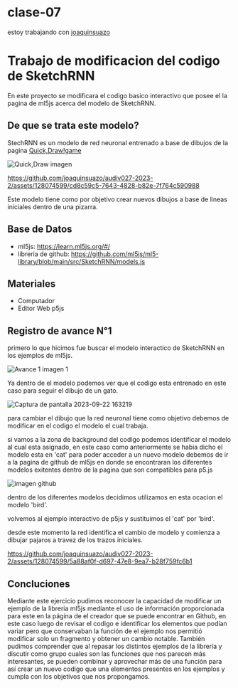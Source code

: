 # clase-07

estoy trabajando con [joaquinsuazo](https://github.com/joaquinsuazo)

# Trabajo de modificacion del codigo de SketchRNN
En este proyecto se modificara el codigo basico interactivo que posee el la pagina de ml5js acerca del modelo de SketchRNN. 

## De que se trata este modelo?

StechRNN es un modelo de red neuronal entrenado a base de dibujos de la pagina [Quick,Draw!game](https://quickdraw.withgoogle.com/.)

![Quick,Draw imagen](https://github.com/joaquinsuazo/audiv027-2023-2/assets/128074599/610e0f98-c116-451b-9705-2daf10b89732)




https://github.com/joaquinsuazo/audiv027-2023-2/assets/128074599/cd8c59c5-7643-4828-b82e-7f764c590988



Este modelo tiene como por objetivo crear nuevos dibujos a base de lineas iniciales dentro de una pizarra.

## Base de Datos
- ml5js: https://learn.ml5js.org/#/
- libreria de github: https://github.com/ml5js/ml5-library/blob/main/src/SketchRNN/models.js

## Materiales
- Computador
- Editor Web p5js

 ## Registro de avance N°1
primero lo que hicimos fue buscar el modelo interactico de SketchRNN en los ejemplos de ml5js.

  ![Avance 1 imagen 1](https://github.com/joaquinsuazo/audiv027-2023-2/assets/128074599/9e6c713b-0cbf-49dc-8b7e-a1b8a62a573a)

Ya dentro de el modelo podemos ver que el codigo esta entrenado en este caso para seguir el dibujo de un gato.

![Captura de pantalla 2023-09-22 163219](https://github.com/joaquinsuazo/audiv027-2023-2/assets/128074599/82fe9cc0-717c-4349-9687-650179430b15)

para cambiar el dibujo que la red neuronal tiene como objetivo debemos de modificar en el codigo el modelo el cual trabaja.

si vamos a la zona de background del codigo podemos identificar el modelo al cual esta asignado, en este caso como anteriormente se habia dicho el modelo esta en 'cat'
para poder acceder a un nuevo modelo debemos de ir a la pagina de github de ml5js en donde se encontraran los diferentes modelos exitentes dentro de la pagina que son compatibles para p5.js 

![imagen github](https://github.com/joaquinsuazo/audiv027-2023-2/assets/128074599/190a5c4b-6ca6-4e52-bd5f-8b7707dd32d4)

dentro de los diferentes modelos decidimos utilizamos en esta ocacion el modelo 'bird'.

volvemos al ejemplo interactivo de p5js y sustituimos el 'cat' por 'bird'.

desde este momento la red identifica el cambio de modelo y comienza a dibujar pajaros a travez de los trazos iniciales.


https://github.com/joaquinsuazo/audiv027-2023-2/assets/128074599/5a88af0f-d697-47e8-9ea7-b28f759fc6b1

## Concluciones 

Mediante este ejercicio pudimos reconocer la capacidad de modificar un ejemplo de la libreria ml5js mediante el uso de información proporcionada para este en la página de el creador que se puede encontrar en Github, en este caso luego de revisar el codigo e identificar los elementos que podían variar pero que conservaban la función de el ejemplo nos permitió modificar solo un fragmento y obtener un cambio notable. También pudimos comprender que al repasar los distintos ejemplos de la librería y discutir como grupo cuales son las funciones que nos parecen más interesantes, se pueden combinar y aprovechar más de una función para así crear un nuevo codigo que una elementos presentes en los ejemplos y cumpla con los objetivos que nos propongamos.
